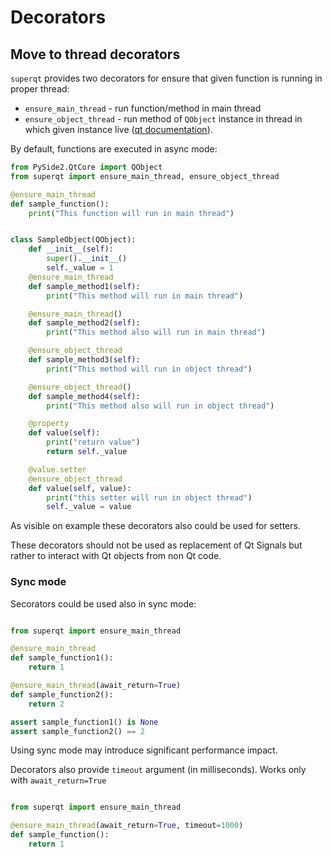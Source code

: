 # Decorators


## Move to thread decorators

`superqt` provides two decorators for ensure that given function is running in proper thread:

* `ensure_main_thread` - run function/method in main thread
* `ensure_object_thread` - run method of `QObject` instance in thread in which given instance live ([qt documentation](https://doc.qt.io/qt-5/threads-qobject.html#accessing-qobject-subclasses-from-other-threads)).

By default, functions are executed in async mode:

```python
from PySide2.QtCore import QObject
from superqt import ensure_main_thread, ensure_object_thread

@ensure_main_thread
def sample_function():
    print("This function will run in main thread")


class SampleObject(QObject):
    def __init__(self):
        super().__init__()
        self._value = 1
    @ensure_main_thread
    def sample_method1(self):
        print("This method will run in main thread")

    @ensure_main_thread()
    def sample_method2(self):
        print("This method also will run in main thread")

    @ensure_object_thread
    def sample_method3(self):
        print("This method will run in object thread")

    @ensure_object_thread()
    def sample_method4(self):
        print("This method also will run in object thread")

    @property
    def value(self):
        print("return value")
        return self._value

    @value.setter
    @ensure_object_thread
    def value(self, value):
        print("this setter will run in object thread")
        self._value = value
```

As visible on example these decorators also could be used for setters.

These decorators should not be used as replacement of Qt Signals but rather to interact with Qt objects from non Qt code.

### Sync mode

Secorators could be used also in sync mode:

```python

from superqt import ensure_main_thread

@ensure_main_thread
def sample_function1():
    return 1

@ensure_main_thread(await_return=True)
def sample_function2():
    return 2

assert sample_function1() is None
assert sample_function2() == 2
```

Using sync mode may introduce significant performance impact.

Decorators also provide `timeout` argument (in milliseconds). Works only with `await_return=True`

```python

from superqt import ensure_main_thread

@ensure_main_thread(await_return=True, timeout=1000)
def sample_function():
    return 1
```
